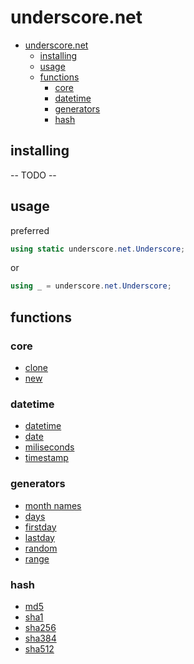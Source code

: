 # underscore.net

- [underscore.net](#underscorenet)
  - [installing](#installing)
  - [usage](#usage)
  - [functions](#functions)
    - [core](#core)
    - [datetime](#datetime)
    - [generators](#generators)
    - [hash](#hash)

## installing

-- TODO --

## usage

preferred

```csharp
using static underscore.net.Underscore;
```

or

```csharp
using _ = underscore.net.Underscore;
```

## functions

### core

- [clone](clone)
- [new](new)

### datetime

- [datetime](datetime)
- [date](date)
- [miliseconds](miliseconds)
- [timestamp](timestamp)

### generators

- [month names](months)
- [days](days)
- [firstday](firstday)
- [lastday](lastday)
- [random](random)
- [range](range)

### hash

- [md5](md5)
- [sha1](sha1)
- [sha256](sha256)
- [sha384](sha384)
- [sha512](sha512)
